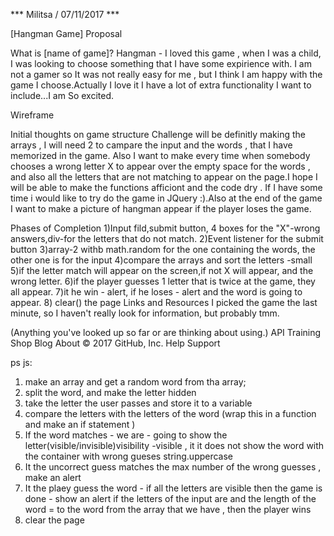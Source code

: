 
*** Militsa / 07/11/2017 ***

[Hangman Game] Proposal

What is [name of game]? Hangman - 
I loved this game , when I was a child, I was looking to choose something that I have some expirience with. 
I am not a gamer so It was not really easy for me , but I think I am happy with the game I choose.Actually 
I love it I have a lot of extra functionality I want to include...I am So excited.

Wireframe

Initial thoughts on game structure Challenge will be definitly making the arrays , 
I will need 2 to campare the input and the words , that I have memorized in the game. 
Also I want to make every time when somebody chooses a wrong letter X to appear over the empty space for the words , 
and also all the letters that are not matching to appear on the page.I hope I will be able to make the functions afficiont and the code dry . 
If I have some time i would like to try do the game in JQuery :).Also at the end of the game I want to make a picture of hangman appear
if the player loses the game.

Phases of Completion 1)Input fild,submit button, 
4 boxes for the "X"-wrong answers,div-for the letters that do not match. 
2)Event listener for the submit button 
3)array-2 withb math.random for the one containing the words, the other one is for the input
4)compare the arrays and sort the letters -small 
5)if the letter match will appear on the screen,if not X will appear, and the wrong letter.
6)if the player guesses 1 letter that is twice at the game, they all appear. 
7)it he win - alert, if he loses - alert and the word is going to appear. 
8) clear() the page Links and Resources I picked the game the last minute, so I haven't really look for information, but probably tmm.

(Anything you've looked up so far or are thinking about using.)
API Training Shop Blog About
© 2017 GitHub, Inc. Help Support


ps js:
1)  make an array and get a random word from tha array;
2)  split the word, and make the letter hidden 
3) take the letter the user passes and store it to a variable
4) compare the letters with the letters of the word (wrap this in a function and make an if statement )
5) If the word matches - we are - going to show the letter(visible/invisible)visibility -visible ,
it it does not show the word with the container with wrong gueses 
string.uppercase
5) It the uncorrect guess matches the max number of the wrong guesses , make an alert 
6) It the plaey guess the word - 
    if all the letters are visible then the game is done - show an alert 
    if the letters of the input are and the length of the word =  to the word from the array that we have , then the player wins 
7) clear the page 
